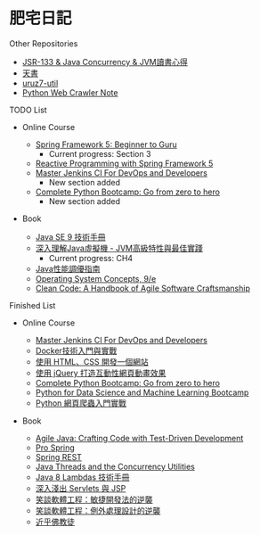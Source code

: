 # 肥宅日記

Other Repositories

* [JSR-133 & Java Concurrency & JVM讀書心得](https://www.gitbook.com/book/yotsuba1022/about-java-memory-model-jmm-a-k-a-jsr-133/details)
* [天書](https://www.gitbook.com/book/yotsuba1022/scrapbook/details)
* [uruz7-util](https://github.com/yotsuba1022/uruz7-util)
* [Python Web Crawler Note](https://www.gitbook.com/book/yotsuba1022/python-web-crawler-note/details)

TODO List

* Online Course
    * [Spring Framework 5: Beginner to Guru](https://www.udemy.com/spring-framework-5-beginner-to-guru/learn/v4/overview)
        * Current progress: Section 3
    * [Reactive Programming with Spring Framework 5](https://www.udemy.com/reactive-programming-with-spring-framework-5/learn/v4/overview)
    * [Master Jenkins CI For DevOps and Developers](https://www.udemy.com/the-complete-jenkins-course-for-developers-and-devops/learn/v4/overview)
        * New section added
    * [Complete Python Bootcamp: Go from zero to hero](https://www.udemy.com/complete-python-bootcamp/learn/v4/overview)
        * New section added

* Book
    * [Java SE 9 技術手冊](https://www.tenlong.com.tw/products/9789864766758)
    * [深入理解Java虛擬機 - JVM高級特性與最佳實踐](https://www.tenlong.com.tw/products/9787111421900)
        * Current progress: CH4
    * [Java性能調優指南](https://www.tenlong.com.tw/products/9787121309816)
    * [Operating System Concepts, 9/e](https://www.tenlong.com.tw/products/9781118093757)
    * [Clean Code: A Handbook of Agile Software Craftsmanship](https://www.tenlong.com.tw/products/9789862017050)

Finished List

* Online Course
    * [Master Jenkins CI For DevOps and Developers](https://www.udemy.com/the-complete-jenkins-course-for-developers-and-devops/learn/v4/overview)
    * [Docker技術入門與實戰](https://www.udemy.com/docker-china/learn/v4/overview)
    * [使用 HTML、CSS 開發一個網站](https://www.udemy.com/html-css-learning/learn/v4/overview)
    * [使用 jQuery 打造互動性網頁動畫效果](https://www.udemy.com/jquery-learning/learn/v4/overview)
    * [Complete Python Bootcamp: Go from zero to hero](https://www.udemy.com/complete-python-bootcamp/learn/v4/overview)
    * [Python for Data Science and Machine Learning Bootcamp](https://www.udemy.com/python-for-data-science-and-machine-learning-bootcamp/learn/v4/overview)
    * [Python 網頁爬蟲入門實戰](https://hahow.in/courses/58744feda8aae907000d06c0/discussions)

* Book
    * [Agile Java: Crafting Code with Test-Driven Development](https://www.tenlong.com.tw/products/9780131482395)
    * [Pro Spring](https://www.tenlong.com.tw/products/9781430261513)
    * [Spring REST](https://www.tenlong.com.tw/products/9781484208243)
    * [Java Threads and the Concurrency Utilities](https://www.tenlong.com.tw/products/9781484216996)
    * [Java 8 Lambdas 技術手冊](https://www.tenlong.com.tw/products/9789863474067)
    * [深入淺出 Servlets 與 JSP](https://www.tenlong.com.tw/products/9789866840265)
    * [笑談軟體工程：敏捷開發法的逆襲](https://www.tenlong.com.tw/products/9789866072956)
    * [笑談軟體工程：例外處理設計的逆襲](https://www.tenlong.com.tw/products/9789865740382)
    * [近乎佛教徒](http://www.books.com.tw/products/0010468350)
